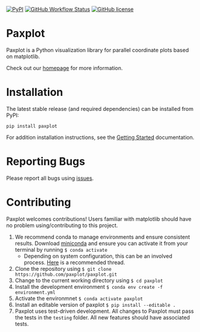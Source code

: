 [![PyPI](https://img.shields.io/pypi/v/paxplot)](https://pypi.org/project/paxplot/)
[![GitHub Workflow Status](https://img.shields.io/github/workflow/status/paxplot/paxplot/Version%20Testing)](https://github.com/paxplot/paxplot/actions)
[![GitHub license](https://img.shields.io/github/license/paxplot/paxplot)](https://github.com/paxplot/paxplot/blob/main/LICENSE)

# Paxplot
Paxplot is a Python visualization library for parallel coordinate plots based on matplotlib.

Check out our [homepage](https://paxplot.github.io/paxplot/) for more information.

# Installation
The latest stable release (and required dependencies) can be installed from PyPI:

```
pip install paxplot
```

For addition installation instructions, see the [Getting Started](https://paxplot.github.io/paxplot/getting_started.html) documentation.

# Reporting Bugs
Please report all bugs using [issues](https://github.com/paxplot/paxplot/issues).

# Contributing
Paxplot welcomes contributions! Users familiar with matplotlib should have no problem using/contributing to this project.

1. We recommend conda to manage environments and ensure consistent results. Download [miniconda](https://docs.conda.io/en/latest/miniconda.html) and ensure you can activate it from your terminal by running `$ conda activate`
    * Depending on system configuration, this can be an involved process. [Here](https://discuss.codecademy.com/t/setting-up-conda-in-git-bash/534473) is a recommended thread.
3. Clone the repository using `$ git clone https://github.com/paxplot/paxplot.git`
4. Change to the current working directory using `$ cd paxplot`
5. Install the development environment `$ conda env create -f environment.yml`
6. Activate the environmnet `$ conda activate paxplot`
7. Install an editable version of paxplot `$ pip install --editable .`
8. Paxplot uses test-driven development. All changes to Paxplot must pass the tests in the `testing` folder. All new features should have associated tests.
